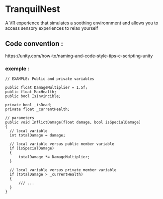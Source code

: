 # TranquilNest
A VR experience that simulates a soothing environnment and allows you to access sensory experiences to relax yourself

## Code convention :
<p>
  https://unity.com/how-to/naming-and-code-style-tips-c-scripting-unity

 ### exemple : 
  ```
// EXAMPLE: Public and private variables

public float DamageMultiplier = 1.5f;
public float MaxHealth;
public bool IsInvincible;

private bool _isDead;
private float _currentHealth;

// parameters
public void InflictDamage(float damage, bool isSpecialDamage)
{
    // local variable
    int totalDamage = damage;

    // local variable versus public member variable
    if (isSpecialDamage)
    {
    	totalDamage *= DamageMultiplier;
    }

    // local variable versus private member variable
    if (totalDamage > _currentHealth)
    {
        /// ...
    }
}
  ```
</p>
